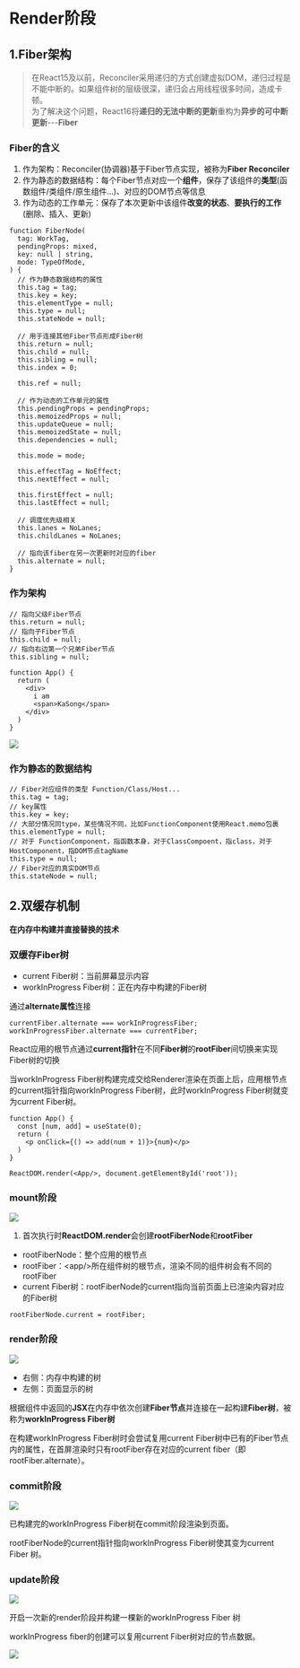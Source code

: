 # Render阶段
## 1.Fiber架构
> 在React15及以前，Reconciler采用递归的方式创建虚拟DOM，递归过程是不能中断的。如果组件树的层级很深，递归会占用线程很多时间，造成卡顿。  
> 为了解决这个问题，React16将**递归的无法中断的更新**重构为**异步的可中断更新**---**Fiber**  

### Fiber的含义
1. 作为架构：Reconciler(协调器)基于Fiber节点实现，被称为**Fiber Reconciler**
2. 作为静态的数据结构：每个Fiber节点对应一个**组件**，保存了该组件的**类型**(函数组件/类组件/原生组件...)、对应的DOM节点等信息
3. 作为动态的工作单元：保存了本次更新中该组件**改变的状态**、**要执行的工作**(删除、插入、更新)  

```
function FiberNode(
  tag: WorkTag,
  pendingProps: mixed,
  key: null | string,
  mode: TypeOfMode,
) {
  // 作为静态数据结构的属性
  this.tag = tag;
  this.key = key;
  this.elementType = null;
  this.type = null;
  this.stateNode = null;

  // 用于连接其他Fiber节点形成Fiber树
  this.return = null;
  this.child = null;
  this.sibling = null;
  this.index = 0;

  this.ref = null;

  // 作为动态的工作单元的属性
  this.pendingProps = pendingProps;
  this.memoizedProps = null;
  this.updateQueue = null;
  this.memoizedState = null;
  this.dependencies = null;

  this.mode = mode;

  this.effectTag = NoEffect;
  this.nextEffect = null;

  this.firstEffect = null;
  this.lastEffect = null;

  // 调度优先级相关
  this.lanes = NoLanes;
  this.childLanes = NoLanes;

  // 指向该fiber在另一次更新时对应的fiber
  this.alternate = null;
}
```

### 作为架构
```
// 指向父级Fiber节点
this.return = null;
// 指向子Fiber节点
this.child = null;
// 指向右边第一个兄弟Fiber节点
this.sibling = null;
```

```
function App() {
  return (
    <div>
      i am
      <span>KaSong</span>
    </div>
  )
}
```

![](img/Fiber树.png)

### 作为静态的数据结构
```
// Fiber对应组件的类型 Function/Class/Host...
this.tag = tag;
// key属性
this.key = key;
// 大部分情况同type，某些情况不同，比如FunctionComponent使用React.memo包裹
this.elementType = null;
// 对于 FunctionComponent，指函数本身，对于ClassCompoent，指class，对于HostComponent，指DOM节点tagName
this.type = null;
// Fiber对应的真实DOM节点
this.stateNode = null;
```

## 2.双缓存机制
**在内存中构建并直接替换的技术**  

### 双缓存Fiber树
- current Fiber树：当前屏幕显示内容
- workInProgress Fiber树：正在内存中构建的Fiber树  

通过**alternate属性**连接

```
currentFiber.alternate === workInProgressFiber;
workInProgressFiber.alternate === currentFiber;
```

React应用的根节点通过**current指针**在不同**Fiber树**的**rootFiber**间切换来实现Fiber树的切换  

当workInProgress Fiber树构建完成交给Renderer渲染在页面上后，应用根节点的current指针指向workInProgress Fiber树，此时workInProgress Fiber树就变为current Fiber树。  


```
function App() {
  const [num, add] = useState(0);
  return (
    <p onClick={() => add(num + 1)}>{num}</p>
  )
}

ReactDOM.render(<App/>, document.getElementById('root'));
```
### mount阶段

![](img/mount.png)  

1. 首次执行时**ReactDOM.render**会创建**rootFiberNode**和**rootFiber**  

- rootFiberNode：整个应用的根节点
- rootFiber：\<app/>所在组件树的根节点，渲染不同的组件树会有不同的rootFiber  
- current Fiber树：rootFiberNode的current指向当前页面上已渲染内容对应的Fiber树    

```
rootFiberNode.current = rootFiber;
```
### render阶段

![](img/render.png)  

- 右侧：内存中构建的树
- 左侧：页面显示的树  

根据组件中返回的**JSX**在内存中依次创建**Fiber节点**并连接在一起构建**Fiber树**，被称为**workInProgress Fiber树**  

在构建workInProgress Fiber树时会尝试复用current Fiber树中已有的Fiber节点内的属性，在首屏渲染时只有rootFiber存在对应的current fiber（即rootFiber.alternate）。  

### commit阶段

![](img/commit.png)  

已构建完的workInProgress Fiber树在commit阶段渲染到页面。  

rootFiberNode的current指针指向workInProgress Fiber树使其变为current Fiber 树。  

### update阶段
![](img/update.png)  

开启一次新的render阶段并构建一棵新的workInProgress Fiber 树  

workInProgress fiber的创建可以复用current Fiber树对应的节点数据。  

![](img/update2.png)

